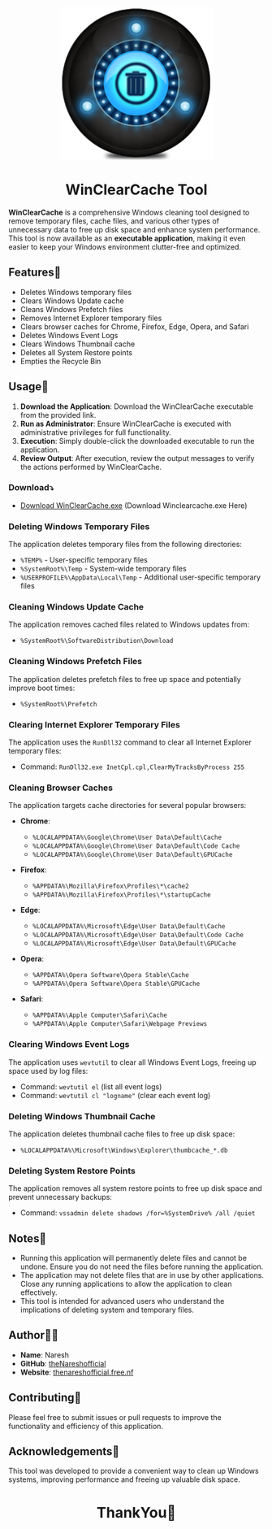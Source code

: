 
<p align="center">
            <img src="assests/WinCleat-Cache-logo.png" width="300px">
</p>

<h1 align="center"> WinClearCache Tool</h1>

**WinClearCache** is a comprehensive Windows cleaning tool designed to remove temporary files, cache files, and various other types of unnecessary data to free up disk space and enhance system performance. This tool is now available as an **executable application**, making it even easier to keep your Windows environment clutter-free and optimized.

## Features🎯

- Deletes Windows temporary files
- Clears Windows Update cache
- Cleans Windows Prefetch files
- Removes Internet Explorer temporary files
- Clears browser caches for Chrome, Firefox, Edge, Opera, and Safari
- Deletes Windows Event Logs
- Clears Windows Thumbnail cache
- Deletes all System Restore points
- Empties the Recycle Bin

## Usage💭

1. **Download the Application**: Download the WinClearCache executable from the provided link.
2. **Run as Administrator**: Ensure WinClearCache is executed with administrative privileges for full functionality.
3. **Execution**: Simply double-click the downloaded executable to run the application.
4. **Review Output**: After execution, review the output messages to verify the actions performed by WinClearCache.

### Download⤵️

- [Download WinClearCache.exe](https://github.com/theNareshofficial/WinClearCache/blob/main/WinClearCache.exe) (Download Winclearcache.exe Here)

### Deleting Windows Temporary Files

The application deletes temporary files from the following directories:

- `%TEMP%` - User-specific temporary files
- `%SystemRoot%\Temp` - System-wide temporary files
- `%USERPROFILE%\AppData\Local\Temp` - Additional user-specific temporary files

### Cleaning Windows Update Cache

The application removes cached files related to Windows updates from:

- `%SystemRoot%\SoftwareDistribution\Download`

### Cleaning Windows Prefetch Files

The application deletes prefetch files to free up space and potentially improve boot times:

- `%SystemRoot%\Prefetch`

### Clearing Internet Explorer Temporary Files

The application uses the `RunDll32` command to clear all Internet Explorer temporary files:

- Command: `RunDll32.exe InetCpl.cpl,ClearMyTracksByProcess 255`

### Cleaning Browser Caches

The application targets cache directories for several popular browsers:

- **Chrome**:
  - `%LOCALAPPDATA%\Google\Chrome\User Data\Default\Cache`
  - `%LOCALAPPDATA%\Google\Chrome\User Data\Default\Code Cache`
  - `%LOCALAPPDATA%\Google\Chrome\User Data\Default\GPUCache`

- **Firefox**:
  - `%APPDATA%\Mozilla\Firefox\Profiles\*\cache2`
  - `%APPDATA%\Mozilla\Firefox\Profiles\*\startupCache`

- **Edge**:
  - `%LOCALAPPDATA%\Microsoft\Edge\User Data\Default\Cache`
  - `%LOCALAPPDATA%\Microsoft\Edge\User Data\Default\Code Cache`
  - `%LOCALAPPDATA%\Microsoft\Edge\User Data\Default\GPUCache`

- **Opera**:
  - `%APPDATA%\Opera Software\Opera Stable\Cache`
  - `%APPDATA%\Opera Software\Opera Stable\GPUCache`

- **Safari**:
  - `%APPDATA%\Apple Computer\Safari\Cache`
  - `%APPDATA%\Apple Computer\Safari\Webpage Previews`

### Clearing Windows Event Logs

The application uses `wevtutil` to clear all Windows Event Logs, freeing up space used by log files:

- Command: `wevtutil el` (list all event logs)
- Command: `wevtutil cl "logname"` (clear each event log)

### Deleting Windows Thumbnail Cache

The application deletes thumbnail cache files to free up disk space:

- `%LOCALAPPDATA%\Microsoft\Windows\Explorer\thumbcache_*.db`

### Deleting System Restore Points

The application removes all system restore points to free up disk space and prevent unnecessary backups:

- Command: `vssadmin delete shadows /for=%SystemDrive% /all /quiet`

## Notes📝

- Running this application will permanently delete files and cannot be undone. Ensure you do not need the files before running the application.
- The application may not delete files that are in use by other applications. Close any running applications to allow the application to clean effectively.
- This tool is intended for advanced users who understand the implications of deleting system and temporary files.

## Author👨‍💻

- **Name**: Naresh
- **GitHub**: [theNareshofficial](https://github.com/theNareshofficial)
- **Website**: [thenareshofficial.free.nf](http://thenareshofficial.free.nf/)

## Contributing🤝

Please feel free to submit issues or pull requests to improve the functionality and efficiency of this application.

## Acknowledgements📒

This tool was developed to provide a convenient way to clean up Windows systems, improving performance and freeing up valuable disk space.

<h1 align="center">ThankYou🎉</h1>